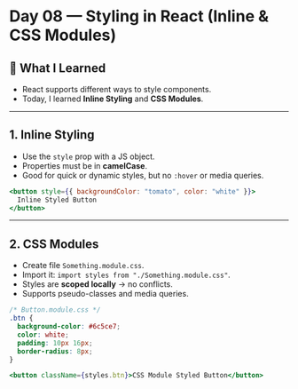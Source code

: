 # Day 08 — Styling in React (Inline & CSS Modules)

## 🔹 What I Learned

- React supports different ways to style components.
- Today, I learned **Inline Styling** and **CSS Modules**.

---

## 1. Inline Styling

- Use the `style` prop with a JS object.
- Properties must be in **camelCase**.
- Good for quick or dynamic styles, but no `:hover` or media queries.

```jsx
<button style={{ backgroundColor: "tomato", color: "white" }}>
  Inline Styled Button
</button>
```

---

## 2. CSS Modules

- Create file `Something.module.css`.
- Import it: `import styles from "./Something.module.css"`.
- Styles are **scoped locally** → no conflicts.
- Supports pseudo-classes and media queries.

```css
/* Button.module.css */
.btn {
  background-color: #6c5ce7;
  color: white;
  padding: 10px 16px;
  border-radius: 8px;
}
```

```jsx
<button className={styles.btn}>CSS Module Styled Button</button>
```
